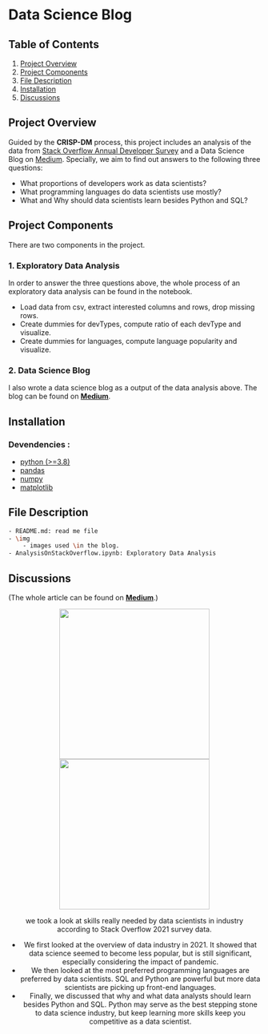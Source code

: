 # Data Science Blog

## Table of Contents
1. [Project Overview](#project-overview)
2. [Project Components](#project-components)
3. [File Description](#file-description)
4. [Installation](#installation)
5. [Discussions](#discussions)

## Project Overview
Guided by the __CRISP-DM__ process, this project includes an analysis of the data from [Stack Overflow Annual Developer Survey](https://insights.stackoverflow.com/survey) and a Data Science Blog on [Medium](https://medium.com/@yukirinssgh/what-fe4318c22795). Specially, we aim to find out answers to the following three questions:

- What proportions of developers work as data scientists?
- What programming languages do data scientists use mostly?
- What and Why should data scientists learn besides Python and SQL?

## Project Components
There are two components in the project.

### 1. Exploratory Data Analysis 
In order to answer the three questions above, the whole process of an exploratory data analysis can be found in the notebook.
- Load data from csv, extract interested columns and rows, drop missing rows.
- Create dummies for devTypes, compute ratio of each devType and visualize.
- Create dummies for languages, compute language popularity and visualize.

### 2. Data Science Blog
I also wrote a data science blog as a output of the data analysis above. The blog can be found on [__Medium__](https://medium.com/@yukirinssgh/what-fe4318c22795). 


## Installation
### Devendencies :
   - [python (>=3.8)](https://www.python.org/downloads/)   
   - [pandas](https://pandas.pydata.org/)  
   - [numpy](https://numpy.org/)  
   - [matplotlib](https://matplotlib.org/stable/users/installing.html)

## File Description
```sh
- README.md: read me file
- \img
	- images used \in the blog.
- AnalysisOnStackOverflow.ipynb: Exploratory Data Analysis 
```

## Discussions

(The whole article can be found on [__Medium__](https://medium.com/@yukirinssgh/what-fe4318c22795).)

<div align=center>
<img src="https://github.com/BlickWinkel17/Data-Science-Blog/blob/master/img/ratios_DevTypes.png" height="300"> 
<div>
<div align=center>
<img src="https://github.com/BlickWinkel17/Data-Science-Blog/blob/master/img/languages_worked_with.png" height="300">
<div>

we took a look at skills really needed by data scientists in industry according to Stack Overflow 2021 survey data.
- We first looked at the overview of data industry in 2021. It showed that data science seemed to become less popular, but is still significant, especially considering the impact of pandemic.
- We then looked at the most preferred programming languages are preferred by data scientists. SQL and Python are powerful but more data scientists are picking up front-end languages.
- Finally, we discussed that why and what data analysts should learn besides Python and SQL. Python may serve as the best stepping stone to data science industry, but keep learning more skills keep you competitive as a data scientist.
